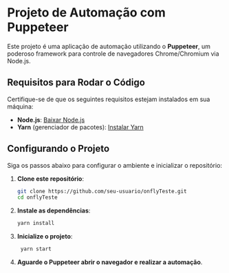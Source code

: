 # Projeto de Automação com Puppeteer

Este projeto é uma aplicação de automação utilizando o **Puppeteer**, um poderoso framework para controle de navegadores Chrome/Chromium via Node.js.

## Requisitos para Rodar o Código

Certifique-se de que os seguintes requisitos estejam instalados em sua máquina:

- **Node.js**: [Baixar Node.js](https://nodejs.org)
- **Yarn** (gerenciador de pacotes): [Instalar Yarn](https://classic.yarnpkg.com/lang/en/docs/install/)

## Configurando o Projeto

Siga os passos abaixo para configurar o ambiente e inicializar o repositório:

1. **Clone este repositório**:
   ```bash
   git clone https://github.com/seu-usuario/onflyTeste.git
   cd onflyTeste

2. **Instale as dependências**:
   ```bash
   yarn install

3. **Inicialize o projeto**:
   ```bash
    yarn start
    ```
4. **Aguarde o Puppeteer abrir o navegador e realizar a automação**.

